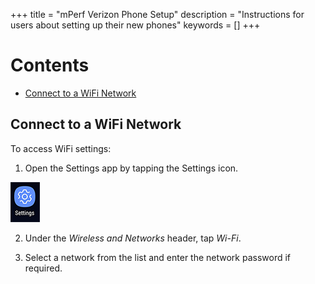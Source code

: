 +++
title = "mPerf Verizon Phone Setup"
description = "Instructions for users about setting up their new phones"
keywords = []
+++

# Contents

- [Connect to a WiFi Network](#wifi)

## Connect to a WiFi Network

To access WiFi settings:

1) Open the Settings app by tapping the Settings icon.

<img src="/img/howto/mPerf/phoneSettingsIcon.png">

2) Under the *Wireless and Networks* header, tap *Wi-Fi*.

3) Select a network from the list and enter the network password if required.
